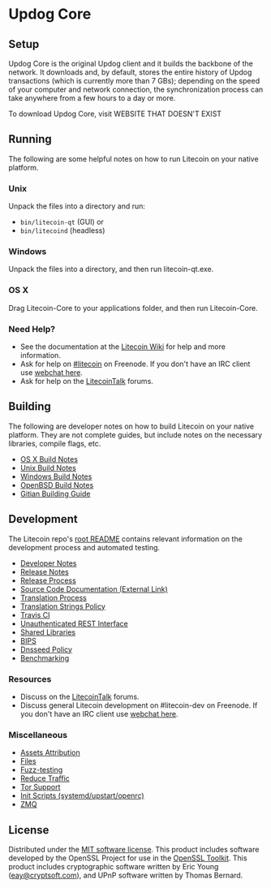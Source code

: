 Updog Core
=============

Setup
---------------------
Updog Core is the original Updog client and it builds the backbone of the network. It downloads and, by default, stores the entire history of Updog transactions (which is currently more than 7 GBs); depending on the speed of your computer and network connection, the synchronization process can take anywhere from a few hours to a day or more.

To download Updog Core, visit WEBSITE THAT DOESN'T EXIST

Running
---------------------
The following are some helpful notes on how to run Litecoin on your native platform.

### Unix

Unpack the files into a directory and run:

- `bin/litecoin-qt` (GUI) or
- `bin/litecoind` (headless)

### Windows

Unpack the files into a directory, and then run litecoin-qt.exe.

### OS X

Drag Litecoin-Core to your applications folder, and then run Litecoin-Core.

### Need Help?

* See the documentation at the [Litecoin Wiki](https://litecoin.info/)
for help and more information.
* Ask for help on [#litecoin](http://webchat.freenode.net?channels=litecoin) on Freenode. If you don't have an IRC client use [webchat here](http://webchat.freenode.net?channels=litecoin).
* Ask for help on the [LitecoinTalk](https://litecointalk.io/) forums.

Building
---------------------
The following are developer notes on how to build Litecoin on your native platform. They are not complete guides, but include notes on the necessary libraries, compile flags, etc.

- [OS X Build Notes](build-osx.md)
- [Unix Build Notes](build-unix.md)
- [Windows Build Notes](build-windows.md)
- [OpenBSD Build Notes](build-openbsd.md)
- [Gitian Building Guide](gitian-building.md)

Development
---------------------
The Litecoin repo's [root README](/README.md) contains relevant information on the development process and automated testing.

- [Developer Notes](developer-notes.md)
- [Release Notes](release-notes.md)
- [Release Process](release-process.md)
- [Source Code Documentation (External Link)](https://dev.visucore.com/litecoin/doxygen/)
- [Translation Process](translation_process.md)
- [Translation Strings Policy](translation_strings_policy.md)
- [Travis CI](travis-ci.md)
- [Unauthenticated REST Interface](REST-interface.md)
- [Shared Libraries](shared-libraries.md)
- [BIPS](bips.md)
- [Dnsseed Policy](dnsseed-policy.md)
- [Benchmarking](benchmarking.md)

### Resources
* Discuss on the [LitecoinTalk](https://litecointalk.io/) forums.
* Discuss general Litecoin development on #litecoin-dev on Freenode. If you don't have an IRC client use [webchat here](http://webchat.freenode.net/?channels=litecoin-dev).

### Miscellaneous
- [Assets Attribution](assets-attribution.md)
- [Files](files.md)
- [Fuzz-testing](fuzzing.md)
- [Reduce Traffic](reduce-traffic.md)
- [Tor Support](tor.md)
- [Init Scripts (systemd/upstart/openrc)](init.md)
- [ZMQ](zmq.md)

License
---------------------
Distributed under the [MIT software license](/COPYING).
This product includes software developed by the OpenSSL Project for use in the [OpenSSL Toolkit](https://www.openssl.org/). This product includes
cryptographic software written by Eric Young ([eay@cryptsoft.com](mailto:eay@cryptsoft.com)), and UPnP software written by Thomas Bernard.
